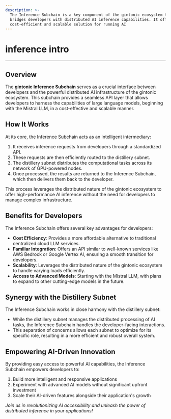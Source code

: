 ```yaml
---
description: >-
  The Inference Subchain is a key component of the gintonic ecosystem that
  bridges developers with distributed AI inference capabilities. It offers a
  cost-efficient and scalable solution for running AI
---
```


# inference intro

***

## Overview

The **gintonic Inference Subchain** serves as a crucial interface between developers and the powerful distributed AI infrastructure of the gintonic ecosystem. This subchain provides a seamless API layer that allows developers to harness the capabilities of large language models, beginning with the Mistral LLM, in a cost-effective and scalable manner.

## How It Works

At its core, the Inference Subchain acts as an intelligent intermediary:

1. It receives inference requests from developers through a standardized API.
2. These requests are then efficiently routed to the distillery subnet.
3. The distillery subnet distributes the computational tasks across its network of GPU-powered nodes.
4. Once processed, the results are returned to the Inference Subchain, which then delivers them back to the developer.

This process leverages the distributed nature of the gintonic ecosystem to offer high-performance AI inference without the need for developers to manage complex infrastructure.

## Benefits for Developers

The Inference Subchain offers several key advantages for developers:

* **Cost Efficiency**: Provides a more affordable alternative to traditional centralized cloud LLM services.
* **Familiar Integration**: Offers an API similar to well-known services like AWS Bedrock or Google Vertex AI, ensuring a smooth transition for developers.
* **Scalability**: Leverages the distributed nature of the gintonic ecosystem to handle varying loads efficiently.
* **Access to Advanced Models**: Starting with the Mistral LLM, with plans to expand to other cutting-edge models in the future.

## Synergy with the Distillery Subnet

The Inference Subchain works in close harmony with the distillery subnet:

* While the distillery subnet manages the distributed processing of AI tasks, the Inference Subchain handles the developer-facing interactions.
* This separation of concerns allows each subnet to optimize for its specific role, resulting in a more efficient and robust overall system.

## Empowering AI-Driven Innovation

By providing easy access to powerful AI capabilities, the Inference Subchain empowers developers to:

1. Build more intelligent and responsive applications
2. Experiment with advanced AI models without significant upfront investment
3. Scale their AI-driven features alongside their application's growth

_Join us in revolutionizing AI accessibility and unleash the power of distributed inference in your applications!_
